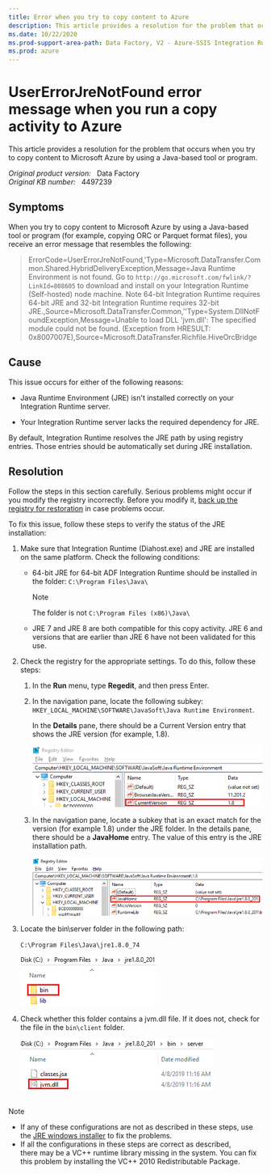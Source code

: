 ```yaml
---
title: Error when you try to copy content to Azure
description: This article provides a resolution for the problem that occurs when you try to copy content to Microsoft Azure by using a Java-based tool or program.
ms.date: 10/22/2020
ms.prod-support-area-path: Data Factory, V2 - Azure-SSIS Integration Runtime
ms.prod: azure
---
```

# UserErrorJreNotFound error message when you run a copy activity to Azure

This article provides a resolution for the problem that occurs when you try to copy content to Microsoft Azure by using a Java-based tool or program.

_Original product version:_ &nbsp; Data Factory  
_Original KB number:_ &nbsp; 4497239

## Symptoms

When you try to copy content to Microsoft Azure by using a Java-based tool or program (for example, copying ORC or Parquet format files), you receive an error message that resembles the following:

> ErrorCode=UserErrorJreNotFound,'Type=Microsoft.DataTransfer.Common.Shared.HybridDeliveryException,Message=Java Runtime Environment is not found. Go to `http://go.microsoft.com/fwlink/?LinkId=808605` to download and install on your Integration Runtime (Self-hosted) node machine. Note 64-bit Integration Runtime requires 64-bit JRE and 32-bit Integration Runtime requires 32-bit JRE.,Source=Microsoft.DataTransfer.Common,''Type=System.DllNotFoundException,Message=Unable to load DLL &apos;jvm.dll&apos;: The specified module could not be found. (Exception from HRESULT: 0x8007007E),Source=Microsoft.DataTransfer.Richfile.HiveOrcBridge

## Cause

This issue occurs for either of the following reasons:

- Java Runtime Environment (JRE) isn't installed correctly on your Integration Runtime server.

- Your Integration Runtime server lacks the required dependency for JRE.

By default, Integration Runtime resolves the JRE path by using registry entries. Those entries should be automatically set during JRE installation.

## Resolution

Follow the steps in this section carefully. Serious problems might occur if you modify the registry incorrectly. Before you modify it, [back up the registry for restoration](https://support.microsoft.com/help/322756) in case problems occur.

To fix this issue, follow these steps to verify the status of the JRE installation:

1. Make sure that Integration Runtime (Diahost.exe) and JRE are installed on the same platform. Check the following conditions:
   - 64-bit JRE for 64-bit ADF Integration Runtime should be installed in the folder: `C:\Program Files\Java\`

     > [!NOTE]
     > The folder is not `C:\Program Files (x86)\Java\`

   - JRE 7 and JRE 8 are both compatible for this copy activity. JRE 6 and versions that are earlier than JRE 6 have not been validated for this use.

2. Check the registry for the appropriate settings. To do this, follow these steps:

   1. In the **Run** menu, type **Regedit**, and then press Enter.
   1. In the navigation pane, locate the following subkey: `HKEY_LOCAL_MACHINE\SOFTWARE\JavaSoft\Java Runtime Environment`.

      In the **Details** pane, there should be a Current Version entry that shows the JRE version (for example, 1.8).

      ![Java Runtime Environment version in registry](./media/error-run-copy-activity-azure/java-runtime-environment-image.png)  

   1. In the navigation pane, locate a subkey that is an exact match for the version (for example 1.8) under the JRE folder. In the details pane, there should be a **JavaHome** entry. The value of this entry is the JRE installation path.

      ![Java Home Entry](./media/error-run-copy-activity-azure/java-home-entry-image.png)  

3. Locate the bin\server folder in the following path:

    `C:\Program Files\Java\jre1.8.0_74`

    ![Bin folder of JRE](./media/error-run-copy-activity-azure/folder-of-jre.png)

4. Check whether this folder contains a jvm.dll file. If it does not, check for the file in the `bin\client` folder.

   ![jvm.dll file location](./media/error-run-copy-activity-azure/file-location-image.png)  
  
> [!NOTE]
>
> - If any of these configurations are not as described in these steps, use the [JRE windows installer](https://go.microsoft.com/fwlink/?LinkId=808605) to fix the problems.
> - If all the configurations in these steps are correct as described, there may be a VC++ runtime library missing in the system. You can fix this problem by installing the VC++ 2010 Redistributable Package.
